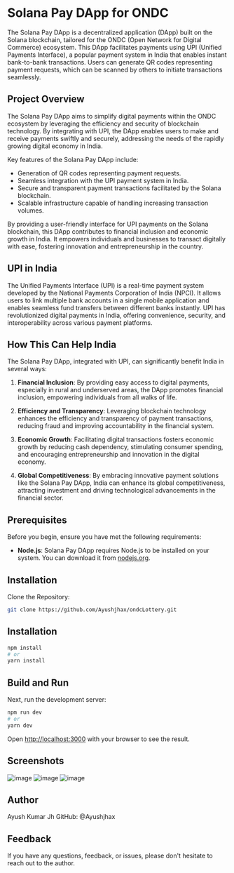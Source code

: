 # Solana Pay DApp for ONDC

The Solana Pay DApp is a decentralized application (DApp) built on the Solana blockchain, tailored for the ONDC (Open Network for Digital Commerce) ecosystem. This DApp facilitates payments using UPI (Unified Payments Interface), a popular payment system in India that enables instant bank-to-bank transactions. Users can generate QR codes representing payment requests, which can be scanned by others to initiate transactions seamlessly.

## Project Overview

The Solana Pay DApp aims to simplify digital payments within the ONDC ecosystem by leveraging the efficiency and security of blockchain technology. By integrating with UPI, the DApp enables users to make and receive payments swiftly and securely, addressing the needs of the rapidly growing digital economy in India.

Key features of the Solana Pay DApp include:

- Generation of QR codes representing payment requests.
- Seamless integration with the UPI payment system in India.
- Secure and transparent payment transactions facilitated by the Solana blockchain.
- Scalable infrastructure capable of handling increasing transaction volumes.

By providing a user-friendly interface for UPI payments on the Solana blockchain, this DApp contributes to financial inclusion and economic growth in India. It empowers individuals and businesses to transact digitally with ease, fostering innovation and entrepreneurship in the country.

## UPI in India

The Unified Payments Interface (UPI) is a real-time payment system developed by the National Payments Corporation of India (NPCI). It allows users to link multiple bank accounts in a single mobile application and enables seamless fund transfers between different banks instantly. UPI has revolutionized digital payments in India, offering convenience, security, and interoperability across various payment platforms.

## How This Can Help India

The Solana Pay DApp, integrated with UPI, can significantly benefit India in several ways:

1. **Financial Inclusion**: By providing easy access to digital payments, especially in rural and underserved areas, the DApp promotes financial inclusion, empowering individuals from all walks of life.

2. **Efficiency and Transparency**: Leveraging blockchain technology enhances the efficiency and transparency of payment transactions, reducing fraud and improving accountability in the financial system.

3. **Economic Growth**: Facilitating digital transactions fosters economic growth by reducing cash dependency, stimulating consumer spending, and encouraging entrepreneurship and innovation in the digital economy.

4. **Global Competitiveness**: By embracing innovative payment solutions like the Solana Pay DApp, India can enhance its global competitiveness, attracting investment and driving technological advancements in the financial sector.

## Prerequisites

Before you begin, ensure you have met the following requirements:

- **Node.js**: Solana Pay DApp requires Node.js to be installed on your system. You can download it from [nodejs.org](https://nodejs.org/).

## Installation

Clone the Repository:

```bash
git clone https://github.com/Ayushjhax/ondcLottery.git
```
## Installation

```bash
npm install
# or
yarn install
```

## Build and Run

Next, run the development server:

```bash
npm run dev
# or
yarn dev
```

Open [http://localhost:3000](http://localhost:3000) with your browser to see the result.

## Screenshots
![image](https://github.com/Ayushjhax/solpay/assets/116433617/2ea15eca-ada0-49b6-ab7b-7de822af1c09)
![image](https://github.com/Ayushjhax/solpay/assets/116433617/65c7d1b7-b4eb-4c46-a1e1-fab23b4d8821)
![image](https://github.com/Ayushjhax/solpay/assets/116433617/a39e8534-b949-4b87-9447-ea52c62d2ce2)




## Author

Ayush Kumar Jh
GitHub: @Ayushjhax


## Feedback

If you have any questions, feedback, or issues, please don't hesitate to reach out to the author.
